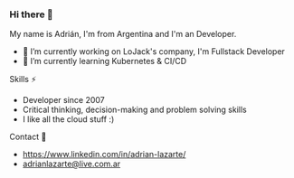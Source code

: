 ### Hi there 👋
My name is Adrián, I'm from Argentina and I'm an Developer.


- 🔭 I’m currently working on LoJack's company, I'm Fullstack Developer 
- 🌱 I’m currently learning Kubernetes & CI/CD

Skills ⚡
- Developer since 2007
- Critical thinking, decision-making and problem solving skills
- I like all the cloud stuff :)

Contact 💬
 - https://www.linkedin.com/in/adrian-lazarte/ 
 - adrianlazarte@live.com.ar
